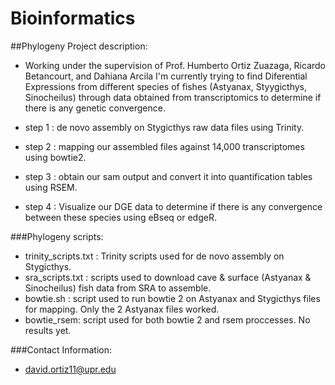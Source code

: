 # Bioinformatics

##Phylogeny Project description:

+ Working under the supervision of Prof. Humberto Ortiz Zuazaga, Ricardo Betancourt,
  and Dahiana Arcila I'm currently trying to find Diferential Expressions from different 
  species of fishes (Astyanax, Styygicthys, Sinocheilus) through data obtained from transcriptomics 
  to determine if there is any genetic convergence.
  
+ step 1 : de novo assembly on Stygicthys raw data files using Trinity.
+ step 2 : mapping our assembled files against 14,000 transcriptomes using bowtie2.
+ step 3 : obtain our sam output and convert it into quantification tables using RSEM.
+ step 4 : Visualize our DGE data to determine if there is any convergence between these species using eBseq or edgeR.

###Phylogeny scripts:

+ trinity_scripts.txt : Trinity scripts used for de novo assembly on Stygicthys.
+ sra_scripts.txt : scripts used to download cave & surface (Astyanax & Sinocheilus) fish data from SRA to assemble.
+ bowtie.sh : script used to run bowtie 2 on  Astyanax and Stygicthys files for mapping. Only the 2 Astyanax files worked.
+ bowtie_rsem: script used for both bowtie 2 and rsem proccesses. No results yet.
  
###Contact Information:
  + david.ortiz11@upr.edu
